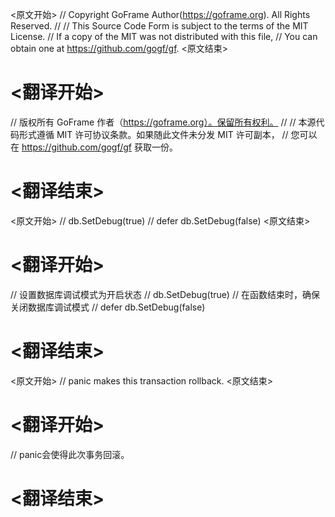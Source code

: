 
<原文开始>
// Copyright GoFrame Author(https://goframe.org). All Rights Reserved.
//
// This Source Code Form is subject to the terms of the MIT License.
// If a copy of the MIT was not distributed with this file,
// You can obtain one at https://github.com/gogf/gf.
<原文结束>

# <翻译开始>
// 版权所有 GoFrame 作者（https://goframe.org）。保留所有权利。
//
// 本源代码形式遵循 MIT 许可协议条款。如果随此文件未分发 MIT 许可副本，
// 您可以在 https://github.com/gogf/gf 获取一份。
# <翻译结束>


<原文开始>
	// db.SetDebug(true)
	// defer db.SetDebug(false)
<原文结束>

# <翻译开始>
// 设置数据库调试模式为开启状态
// db.SetDebug(true)
// 在函数结束时，确保关闭数据库调试模式
// defer db.SetDebug(false)
# <翻译结束>


<原文开始>
// panic makes this transaction rollback.
<原文结束>

# <翻译开始>
// panic会使得此次事务回滚。
# <翻译结束>






